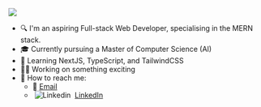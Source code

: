 <!-- Typing SVG by DenverCoder1 - https://github.com/DenverCoder1/readme-typing-svg -->
<a><img src="https://readme-typing-svg.demolab.com/?lines=%F0%9F%91%8B+Hi+there,+I%27m+Thomas;Software+Developer+graduate+from+UTAS;Currently+pursuing+MCompSc+(AI)+at+Monash&font=Fira%20Code&width=600&height=45&color=f75c7e&vCenter=true&pause=1000&size=22" /></a>

- 🔍 I'm an aspiring Full-stack Web Developer, specialising in the MERN stack.
- 🎓 Currently pursuing a Master of Computer Science (AI) 
- 🌱 Learning NextJS, TypeScript, and TailwindCSS
- 👨‍💻 Working on something exciting
- 💬 How to reach me:
  - 📧 [Email](mailto:thong.dang0903@gmail.com)
  - &nbsp;![Linkedin](https://i.stack.imgur.com/gVE0j.png) &nbsp;[LinkedIn](https://www.linkedin.com/in/minh-thong-dang-856b601a3/)
